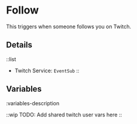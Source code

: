 # Follow
This triggers when someone follows you on Twitch.

## Details
::list
- Twitch Service: `EventSub`
::

## Variables
:variables-description

::wip
TODO: Add shared twitch user vars here
::